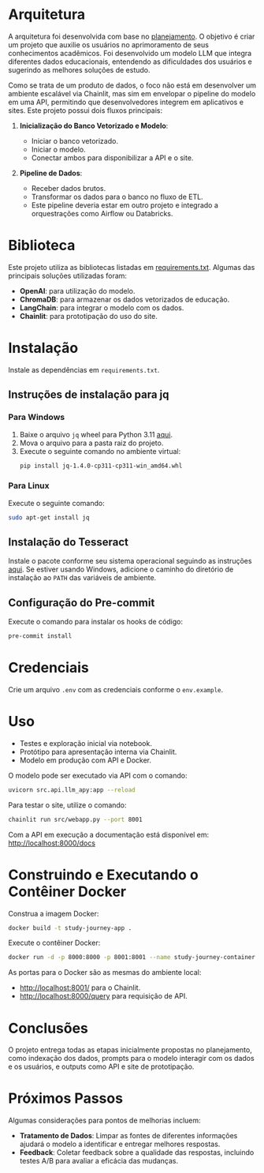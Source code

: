 # Arquitetura

A arquitetura foi desenvolvida com base no [planejamento](docs/planning.md). O objetivo é criar um projeto que auxilie os usuários no aprimoramento de seus conhecimentos acadêmicos. Foi desenvolvido um modelo LLM que integra diferentes dados educacionais, entendendo as dificuldades dos usuários e sugerindo as melhores soluções de estudo.

Como se trata de um produto de dados, o foco não está em desenvolver um ambiente escalável via Chainlit, mas sim em envelopar o pipeline do modelo em uma API, permitindo que desenvolvedores integrem em aplicativos e sites. Este projeto possui dois fluxos principais:

1. **Inicialização do Banco Vetorizado e Modelo**:
   - Iniciar o banco vetorizado.
   - Iniciar o modelo.
   - Conectar ambos para disponibilizar a API e o site.

2. **Pipeline de Dados**:
   - Receber dados brutos.
   - Transformar os dados para o banco no fluxo de ETL.
   - Este pipeline deveria estar em outro projeto e integrado a orquestrações como Airflow ou Databricks.

# Biblioteca

Este projeto utiliza as bibliotecas listadas em [requirements.txt](requirements.txt). Algumas das principais soluções utilizadas foram:
- **OpenAI**: para utilização do modelo.
- **ChromaDB**: para armazenar os dados vetorizados de educação.
- **LangChain**: para integrar o modelo com os dados.
- **Chainlit**: para prototipação do uso do site.

# Instalação

Instale as dependências em `requirements.txt`.

## Instruções de instalação para jq

### Para Windows

1. Baixe o arquivo `jq` wheel para Python 3.11 [aqui](http://jeffreyknockel.com/jq/jq-1.4.0-cp311-cp311-win_amd64.whl).
2. Mova o arquivo para a pasta raiz do projeto.
3. Execute o seguinte comando no ambiente virtual:
    ```bash
    pip install jq-1.4.0-cp311-cp311-win_amd64.whl
    ```

### Para Linux

Execute o seguinte comando:
```bash
sudo apt-get install jq
```

## Instalação do Tesseract

Instale o pacote conforme seu sistema operacional seguindo as instruções [aqui](https://tesseract-ocr.github.io/tessdoc/Installation.html). Se estiver usando Windows, adicione o caminho do diretório de instalação ao `PATH` das variáveis de ambiente.

## Configuração do Pre-commit

Execute o comando para instalar os hooks de código:
```bash
pre-commit install
```

# Credenciais

Crie um arquivo `.env` com as credenciais conforme o `env.example`.

# Uso

- Testes e exploração inicial via notebook.
- Protótipo para apresentação interna via Chainlit.
- Modelo em produção com API e Docker.

O modelo pode ser executado via API com o comando:
```bash
uvicorn src.api.llm_apy:app --reload
```

Para testar o site, utilize o comando:
```bash
chainlit run src/webapp.py --port 8001
```

Com a API em execução a documentação está disponível em: [http://localhost:8000/docs](http://localhost:8000/docs)

# Construindo e Executando o Contêiner Docker

Construa a imagem Docker:
```bash
docker build -t study-journey-app .
```

Execute o contêiner Docker:
```bash
docker run -d -p 8000:8000 -p 8001:8001 --name study-journey-container study-journey-app
```

As portas para o Docker são as mesmas do ambiente local:
- [http://localhost:8001/](http://localhost:8001/) para o Chainlit.
- [http://localhost:8000/query](http://localhost:8000/query) para requisição de API.

# Conclusões

O projeto entrega todas as etapas inicialmente propostas no planejamento, como indexação dos dados, prompts para o modelo interagir com os dados e os usuários, e outputs como API e site de prototipação.

# Próximos Passos

Algumas considerações para pontos de melhorias incluem:
- **Tratamento de Dados**: Limpar as fontes de diferentes informações ajudará o modelo a identificar e entregar melhores respostas.
- **Feedback**: Coletar feedback sobre a qualidade das respostas, incluindo testes A/B para avaliar a eficácia das mudanças.

